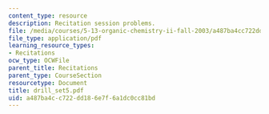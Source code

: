 ```yaml
---
content_type: resource
description: Recitation session problems.
file: /media/courses/5-13-organic-chemistry-ii-fall-2003/a487ba4cc722dd186e7f6a1dc0cc81bd_drill_set5.pdf
file_type: application/pdf
learning_resource_types:
- Recitations
ocw_type: OCWFile
parent_title: Recitations
parent_type: CourseSection
resourcetype: Document
title: drill_set5.pdf
uid: a487ba4c-c722-dd18-6e7f-6a1dc0cc81bd
---
```


